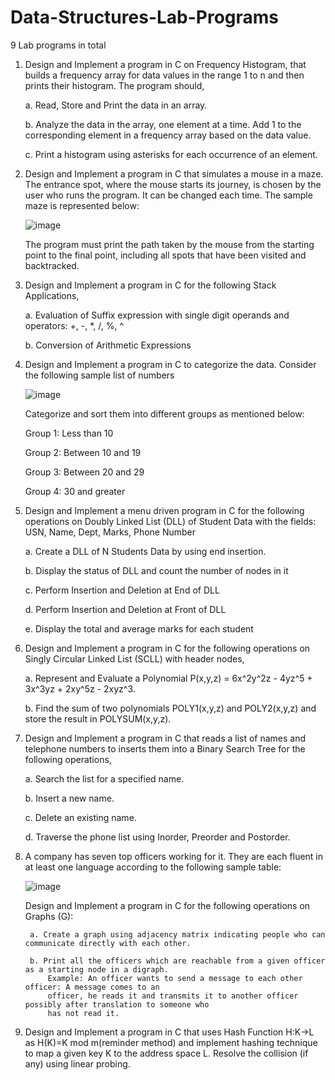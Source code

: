 # Data-Structures-Lab-Programs
9 Lab programs in total

1. Design and Implement a program in C on Frequency Histogram, that builds a frequency array for data values 
  in the range 1 to n and then prints their histogram.
  The program should,
  
    a. Read, Store and Print the data in an array.
    
    b. Analyze the data in the array, one element at a time. Add 1 to the corresponding element in a frequency array 
      based on the data value.
      
    c. Print a histogram using asterisks for each occurrence of an element.
    
    
2. Design and Implement a program in C that simulates a mouse in a maze. The entrance spot, where the mouse 
  starts its journey, is chosen by the user who runs the program. It can be changed each time. 
  The sample maze is represented below:
  
    ![image](https://user-images.githubusercontent.com/112955692/220124292-e37f8c40-7c11-438a-8b98-a7474e3fb619.png)
    
    The program must print the path taken by the mouse from the starting point to the final point, including all 
    spots that have been visited and backtracked.
    
    
3. Design and Implement a program in C for the following Stack Applications,

    a. Evaluation of Suffix expression with single digit operands and operators: +, -, *, /, %, ^
    
    b. Conversion of Arithmetic Expressions
    
    
4. Design and Implement a program in C to categorize the data. Consider the following sample list of numbers

    ![image](https://user-images.githubusercontent.com/112955692/220180384-34256f90-c169-4517-bb44-59f17dc6bcea.png)
    
    Categorize and sort them into different groups as mentioned below:
    
      Group 1: Less than 10
      
      Group 2: Between 10 and 19
      
      Group 3: Between 20 and 29
      
      Group 4: 30 and greater
      
      
5. Design and Implement a menu driven program in C for the following operations on Doubly Linked List (DLL) 
    of Student Data with the fields: USN, Name, Dept, Marks, Phone Number
    
      a. Create a DLL of N Students Data by using end insertion.
        
      b. Display the status of DLL and count the number of nodes in it
        
      c. Perform Insertion and Deletion at End of DLL
        
      d. Perform Insertion and Deletion at Front of DLL
        
      e. Display the total and average marks for each student
      
      
6. Design and Implement a program in C for the following operations on Singly Circular Linked List (SCLL) 
   with header nodes,
   
    a. Represent and Evaluate a Polynomial P(x,y,z) = 6x^2y^2z - 4yz^5 + 3x^3yz + 2xy^5z - 2xyz^3.
    
    b. Find the sum of two polynomials POLY1(x,y,z) and POLY2(x,y,z) and store the result in POLYSUM(x,y,z).
    
    
7. Design and Implement a program in C that reads a list of names and telephone numbers to inserts them into a Binary Search Tree for the following operations,

    a. Search the list for a specified name.
    
    b. Insert a new name.
    
    c. Delete an existing name.
    
    d. Traverse the phone list using Inorder, Preorder and Postorder.
    
    
8. A company has seven top officers working for it. They are each fluent in at least one language according to the following sample table:

    ![image](https://user-images.githubusercontent.com/112955692/221850476-017eebaf-c967-4abe-85e4-368b699292d0.png)

    Design and Implement a program in C for the following operations on Graphs (G):
    
        a. Create a graph using adjacency matrix indicating people who can communicate directly with each other.
        
        b. Print all the officers which are reachable from a given officer as a starting node in a digraph.
            Example: An officer wants to send a message to each other officer: A message comes to an 
            officer, he reads it and transmits it to another officer possibly after translation to someone who 
            has not read it.
            
9. Design and Implement a program in C that uses Hash Function H:K->L as H(K)=K mod m(reminder method) 
   and implement hashing technique to map a given key K to the address space L. Resolve the collision (if any) 
   using linear probing.
